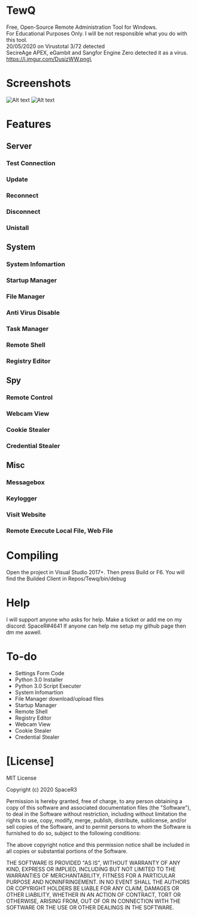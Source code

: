 # TewQ
Free, Open-Source Remote Administration Tool for Windows.\
For Educational Purposes Only. I will be not responsible what you do with this tool.\
20/05/2020 on Virustotal 3/72 detected \
SecireAge APEX, eGambit and Sangfor Engine Zero detected it as a virus.\
https://i.imgur.com/DusizWW.png\

# Screenshots
![Alt text](https://i.imgur.com/5wRiUYz.png "Screenshots")
![Alt text](https://i.imgur.com/vJ9g09t.png "Screenshots")
# Features

## Server
### Test Connection
### Update
### Reconnect
### Disconnect
### Unistall

## System
### System Infomartion
### Startup Manager
### File Manager
### Anti Virus Disable
### Task Manager
### Remote Shell
### Registry Editor

## Spy
### Remote Control
### Webcam View
### Cookie Stealer
### Credential Stealer

## Misc
### Messagebox
### Keylogger
### Visit Website
### Remote Execute Local File, Web File

# Compiling
Open the project in Visual Studio 2017+. Then press Build or F6.
You will find the Builded Client in Repos/Tewq/bin/debug



# Help
I will support anyone who asks for help. Make a ticket or add me on my discord: SpaceR#4641
If anyone can help me setup my github page then dm me aswell.

# To-do
* Settings Form Code
* Python 3.0 Installer
* Python 3.0 Script Executer
* System Infomartion
* File Manager download/upload files
* Startup Manager
* Remote Shell
* Registry Editor
* Webcam View
* Cookie Stealer
* Credential Stealer

# [License]
  
MIT License

Copyright (c) 2020 SpaceR3

Permission is hereby granted, free of charge, to any person obtaining a copy
of this software and associated documentation files (the "Software"), to deal
in the Software without restriction, including without limitation the rights
to use, copy, modify, merge, publish, distribute, sublicense, and/or sell
copies of the Software, and to permit persons to whom the Software is
furnished to do so, subject to the following conditions:

The above copyright notice and this permission notice shall be included in all
copies or substantial portions of the Software.

THE SOFTWARE IS PROVIDED "AS IS", WITHOUT WARRANTY OF ANY KIND, EXPRESS OR
IMPLIED, INCLUDING BUT NOT LIMITED TO THE WARRANTIES OF MERCHANTABILITY,
FITNESS FOR A PARTICULAR PURPOSE AND NONINFRINGEMENT. IN NO EVENT SHALL THE
AUTHORS OR COPYRIGHT HOLDERS BE LIABLE FOR ANY CLAIM, DAMAGES OR OTHER
LIABILITY, WHETHER IN AN ACTION OF CONTRACT, TORT OR OTHERWISE, ARISING FROM,
OUT OF OR IN CONNECTION WITH THE SOFTWARE OR THE USE OR OTHER DEALINGS IN THE
SOFTWARE.
